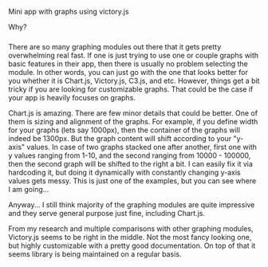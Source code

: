 Mini app with graphs using victory.js

Why?
#####
There are so many graphing modules out there that it gets pretty overwhelming real fast. If one is just trying to use one or couple graphs with basic features in their app, then there is usually no problem selecting the module. In other words, you can just go with the one that looks better for you whether it is Chart.js, Victory.js, C3.js, and etc. However, things get a bit tricky if you are looking for customizable graphs. That could be the case if your app is heavily focuses on graphs.

Chart.js is amazing. There are few minor details that could be better. One of them is sizing and alignment of the graphs. For example, if you define width for your graphs (lets say 1000px), then the container of the graphs will indeed be 1300px. But the graph content will shift according to your "y-axis" values. In case of two graphs stacked one after another, first one with y values ranging from 1-10, and the second ranging from 10000 - 100000, then the second graph will be shifted to the right a bit. I can easily fix it via hardcoding it, but doing it dynamically with constantly changing y-axis values gets messy. This is just one of the examples, but you can see where I am going...

Anyway... I still think majority of the graphing modules are quite impressive and they serve general purpose just fine, including Chart.js. 

From my research and multiple comparisons with other graphing modules, Victory.js seems to be right in the middle. Not the most fancy looking one, but highly customizable with a pretty good documentation. On top of that it seems library is being maintained on a regular basis.

